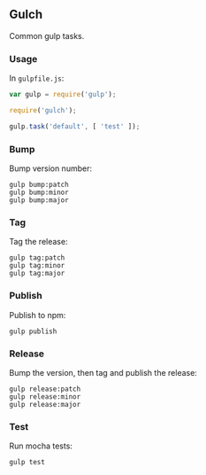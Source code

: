 ## Gulch

Common gulp tasks.

### Usage

In `gulpfile.js`:

```javascript
var gulp = require('gulp');

require('gulch');

gulp.task('default', [ 'test' ]);
```

### Bump

Bump version number:

```
gulp bump:patch
gulp bump:minor
gulp bump:major
```

### Tag

Tag the release:

```
gulp tag:patch
gulp tag:minor
gulp tag:major
```

### Publish

Publish to npm:

```
gulp publish
```

### Release

Bump the version, then tag and publish the release:

```
gulp release:patch
gulp release:minor
gulp release:major
```

### Test

Run mocha tests:

```
gulp test
```
